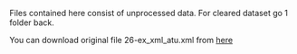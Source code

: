 Files contained here consist of unprocessed data.
For cleared dataset go 1 folder back.

You can download original file 26-ex_xml_atu.xml from [here](https://minjust.gov.ua/m/slovnik-administrativno-teritorialnogo-ustroyu-ukraini-slovnik-vulits-naselenih-punktiv-ta-vulits-imenovanih-obektiv)